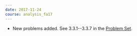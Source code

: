 ```yaml
---
date: 2017-11-24
course: analysis_fa17
---
```


- New problems added. See 3.3.1--3.3.7 in the [Problem Set](http://ckottke.ncf.edu/analysis_fa17/script.pdf).
